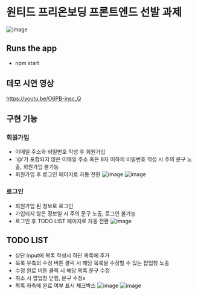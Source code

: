 # 원티드 프리온보딩 프론트엔드 선발 과제
![image](https://user-images.githubusercontent.com/92010078/186373925-67ca1ccd-752d-424b-9b88-8c3c3037e6ac.png)


## Runs the app

- npm start

## 데모 시연 영상

https://youtu.be/O6PB-insc_Q


## 구현 기능

### 회원가입
- 이메일 주소와 비밀번호 작성 후 회원가입
- '@'가 포함되지 않은 이메일 주소 혹은 8자 이하의 비밀번호 작성 시 주의 문구 노출, 회원가입 불가능
- 회원가입 후 로그인 페이지로 자동 전환
![image](https://user-images.githubusercontent.com/92010078/186375930-e215ba71-e4a6-49e3-87e8-4137ec5395d3.png)
![image](https://user-images.githubusercontent.com/92010078/186375987-d95edebb-6efc-475a-8d6d-a3141a6ef3e2.png)


### 로그인
- 회원가입 된 정보로 로그인
- 가입되지 않은 정보일 시 주의 문구 노출, 로그인 불가능
- 로그인 후 TODO LIST 페이지로 자동 전환
![image](https://user-images.githubusercontent.com/92010078/186376077-8e4645a7-7b41-41ea-a7de-7ecde48efa74.png)


## TODO LIST
- 상단 input에 목록 작성시 하단 목록에 추가
- 목록 우측의 수정 버튼 클릭 시 해당 목록을 수정할 수 있는 팝업창 노출
- 수정 완료 버튼 클릭 시 해당 목록 문구 수정
- 취소 시 팝업창 닫힘, 문구 수정x
- 목록 좌측에 완료 여부 표시 체크박스
![image](https://user-images.githubusercontent.com/92010078/186376163-5d47fe7b-402c-4c18-9707-251c891bb8e1.png)
![image](https://user-images.githubusercontent.com/92010078/186376263-ba587909-98e5-43b6-b658-ede42d8e3e50.png)


